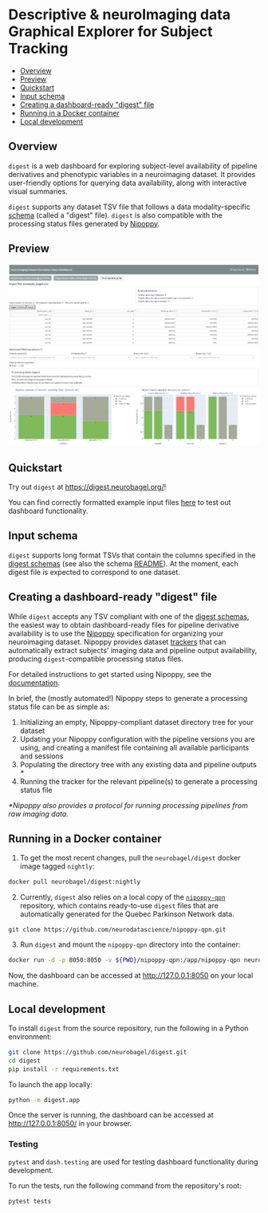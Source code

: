 # Descriptive & neuroImaging data Graphical Explorer for Subject Tracking

- [Overview](#overview)
- [Preview](#preview)  
- [Quickstart](#quickstart)  
- [Input schema](#input-schema)  
- [Creating a dashboard-ready "digest" file](#creating-a-dashboard-ready-digest-file)
- [Running in a Docker container](#running-in-a-docker-container)
- [Local development](#local-development)

## Overview
`digest` is a web dashboard for exploring subject-level availability of pipeline derivatives and phenotypic variables in a neuroimaging dataset.
It provides user-friendly options for querying data availability, along with interactive visual summaries.

`digest` supports any dataset TSV file that follows a data modality-specific [schema](/schemas/) (called a "digest" file).
`digest` is also compatible with the processing status files generated by [Nipoppy](https://nipoppy.readthedocs.io/en/stable/).

## Preview
![alt text](img/ui_overview_table.png?raw=true)
![alt text](img/ui_overview_plots.png?raw=true)

## Quickstart
Try out `digest` at https://digest.neurobagel.org/!

You can find correctly formatted example input files [here](/example_bagels/) to test out dashboard functionality.

## Input schema
`digest` supports long format TSVs that contain the columns specified in the [digest schemas](/schemas/) (see also the schema [README](https://github.com/neurobagel/digest/tree/main/schemas#readme)). 
At the moment, each digest file is expected to correspond to one dataset.

## Creating a dashboard-ready "digest" file
While `digest` accepts any TSV compliant with one of the [digest schemas](/schemas/), the easiest way to obtain dashboard-ready files for pipeline derivative availability is to use the [Nipoppy](https://neurobagel.org/nipoppy/overview/) specification for organizing your neuroimaging dataset.
Nipoppy provides dataset [trackers](https://nipoppy.readthedocs.io/en/stable/user_guide/tracking.html) that can automatically extract subjects' imaging data and pipeline output availability, producing `digest`-compatible processing status files.

For detailed instructions to get started using Nipoppy, see the [documentation](https://nipoppy.readthedocs.io/en/stable/). 

In brief, the (mostly automated!) Nipoppy steps to generate a processing status file can be as simple as:
1. Initializing an empty, Nipoppy-compliant dataset directory tree for your dataset
2. Updating your Nipoppy configuration with the pipeline versions you are using, and creating a manifest file containing all available participants and sessions
2. Populating the directory tree with any existing data and pipeline outputs _*_
3. Running the tracker for the relevant pipeline(s) to generate a processing status file

_*Nipoppy also provides a protocol for running processing pipelines from raw imaging data._

## Running in a Docker container

1. To get the most recent changes, pull the `neurobagel/digest` docker image tagged `nightly`:
```bash
docker pull neurobagel/digest:nightly
```

2. Currently, `digest` also relies on a local copy of the [`nipoppy-qpn`](https://github.com/neurodatascience/nipoppy-qpn) repository, which contains ready-to-use `digest` files that are automatically generated for the Quebec Parkinson Network data.
```
git clone https://github.com/neurodatascience/nipoppy-qpn.git
```

3. Run `digest` and mount the `nipoppy-qpn` directory into the container:
```bash
docker run -d -p 8050:8050 -v ${PWD}/nipoppy-qpn:/app/nipoppy-qpn neurobagel/digest:nightly
```

Now, the dashboard can be accessed at http://127.0.0.1:8050 on your local machine.

## Local development
To install `digest` from the source repository, run the following in a Python environment:
```bash
git clone https://github.com/neurobagel/digest.git
cd digest
pip install -r requirements.txt
```

To launch the app locally:
```bash
python -m digest.app
```
Once the server is running, the dashboard can be accessed at http://127.0.0.1:8050/ in your browser.

### Testing
`pytest` and `dash.testing` are used for testing dashboard functionality during development.

To run the tests, run the following command from the repository's root:
```bash
pytest tests
```
